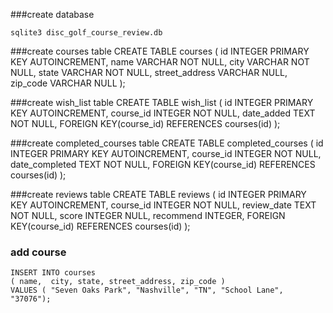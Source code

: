 ###create database

    sqlite3 disc_golf_course_review.db

###create courses table
    CREATE TABLE courses
    (
      id INTEGER PRIMARY KEY AUTOINCREMENT,
      name VARCHAR NOT NULL,
      city VARCHAR NOT NULL,
      state VARCHAR NOT NULL,
      street_address VARCHAR NULL,
      zip_code VARCHAR NULL
    );

###create wish_list table
    CREATE TABLE wish_list
    (
      id INTEGER PRIMARY KEY AUTOINCREMENT,
      course_id INTEGER NOT NULL,
      date_added TEXT NOT NULL,
      FOREIGN KEY(course_id) REFERENCES courses(id)
    );

###create completed_courses table
    CREATE TABLE completed_courses
    (
      id INTEGER PRIMARY KEY AUTOINCREMENT,
      course_id INTEGER NOT NULL,
      date_completed TEXT NOT NULL,
      FOREIGN KEY(course_id) REFERENCES courses(id)
    );

###create reviews table
    CREATE TABLE reviews
    (
      id INTEGER PRIMARY KEY AUTOINCREMENT,
      course_id INTEGER NOT NULL,
      review_date TEXT NOT NULL,
      score INTEGER NULL,
      recommend INTEGER,
      FOREIGN KEY(course_id) REFERENCES courses(id)
    );

### add course
    INSERT INTO courses
    ( name,  city, state, street_address, zip_code )
    VALUES ( "Seven Oaks Park", "Nashville", "TN", "School Lane", "37076");